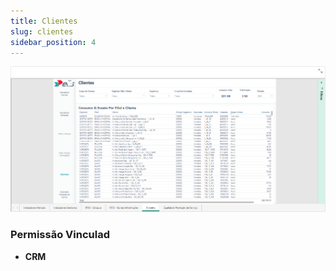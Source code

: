 ```yaml
---
title: Clientes
slug: clientes
sidebar_position: 4
---
```


![Alt text](image-4.png)





### Permissão Vinculad

- **CRM**